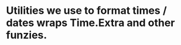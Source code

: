 Utilities we use to format times / dates wraps Time.Extra and other funzies.
======

                                                                                                                                                                                                                                                                                                            
